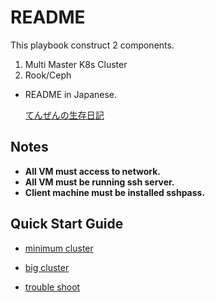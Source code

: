 # README

This playbook construct 2 components.
1. Multi Master K8s Cluster
2. Rook/Ceph

* README in Japanese.

    [てんぜんの生存日記](https://tenzen.hatenablog.com/entry/2020/08/20/203448)

## Notes

* __All VM must access to network.__
* __All VM must be running ssh server.__
* __Client machine must be installed sshpass.__

## Quick Start Guide

* [minimum cluster](docs/minimum.md)

* [big cluster](docs/big.md)

* [trouble shoot](docs/trouble_shoot.md)